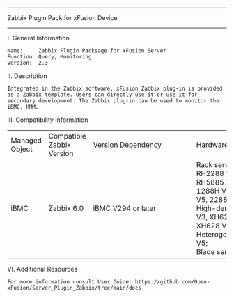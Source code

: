 ****************************************************************************
Zabbix Plugin Pack for xFusion Device
****************************************************************************

I. General Information

    Name:     Zabbix Plugin Packsage for xFusion Server
    Function: Query, Monitoring
    Version:  2.3

	
II. Description

    Integrated in the Zabbix software, xFusion Zabbix plug-in is provided as a Zabbix template. Users can directly use it or use it for secondary development. The Zabbix plug-in can be used to monitor the iBMC, HMM.

	
III. Compatibility Information


<table>
   <tr>
      <td>Managed  Object</td>
      <td>Compatible  Zabbix Version</td>
      <td><span style="white-space:nowrap;">Version  Dependency&emsp;&emsp;&emsp;&emsp;</span></td>
      <td><span style="white-space:nowrap;">Hardware  Compatibility&emsp;&emsp;&emsp;</span></td>
      <td><span style="white-space:nowrap;">Interface  Protocol&emsp;&emsp;&emsp;&emsp;</span></td>
   </tr>
   <tr>
      <td>iBMC</td>
      <td>Zabbix 6.0</td>
      <td>iBMC V294 or later</td>
      <td>
          Rack server: RH1288 V3, RH2288 V3, RH2288H V3, RH5885 V3, RH8100 V3, 1288H V5, 2288H V5, 2488 V5, 2288 V5;<br/>
	      High-density server: XH321 V3, XH620 V3, XH622 V3, XH628 V3;<br/>
	      Heterogeneous server: G560 V5;<br/>
	      Blade server: CH121L V5
      </td>
      <td>SNMP v2,SNMP v3</td>
   </tr>
</table>


	
VI. Additional Resources

    For more information consult User Guide: https://github.com/Open-xFusion/Server_Plugin_Zabbix/tree/main/docs